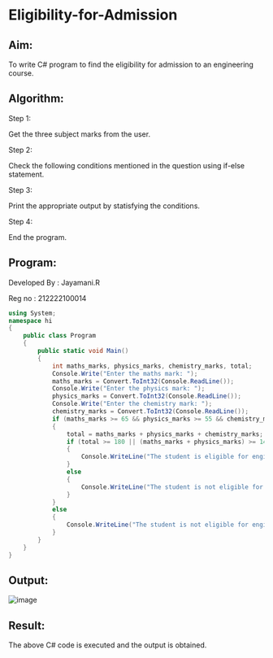 # Eligibility-for-Admission

## Aim:
To write C# program to find the eligibility for admission to an engineering course.

## Algorithm:
Step 1:

Get the three subject marks from the user.

Step 2:

Check the following conditions mentioned in the question using if-else statement.

Step 3:

Print the appropriate output by statisfying the conditions.

Step 4:

End the program.

## Program:
Developed By : Jayamani.R

Reg no : 212222100014
```C#
using System;
namespace hi
{
    public class Program
    {
        public static void Main()
        {
            int maths_marks, physics_marks, chemistry_marks, total;
            Console.Write("Enter the maths mark: ");
            maths_marks = Convert.ToInt32(Console.ReadLine());
            Console.Write("Enter the physics mark: ");
            physics_marks = Convert.ToInt32(Console.ReadLine());
            Console.Write("Enter the chemistry mark: ");
            chemistry_marks = Convert.ToInt32(Console.ReadLine());
            if (maths_marks >= 65 && physics_marks >= 55 && chemistry_marks >= 50)
            {
                total = maths_marks + physics_marks + chemistry_marks;
                if (total >= 180 || (maths_marks + physics_marks) >= 140)
                {
                    Console.WriteLine("The student is eligible for engineering");
                }
                else
                {
                    Console.WriteLine("The student is not eligible for engineering");
                }
            }
            else
            {
                Console.WriteLine("The student is not eligible for engineering");
            }
        }
    }
}

```



## Output:
![image](https://github.com/Jayamani25/Eligibility-for-Admission/assets/85949888/0bb2fc9b-93df-4fc1-98ab-a83f9cc0afb2)

## Result:
The above C# code is executed and the output is obtained.
